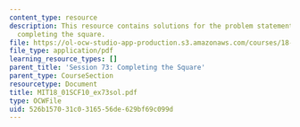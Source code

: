 ```yaml
---
content_type: resource
description: This resource contains solutions for the problem statements related to
  completing the square.
file: https://ol-ocw-studio-app-production.s3.amazonaws.com/courses/18-01sc-single-variable-calculus-fall-2010/526b157031c0316556de629bf69c099d_MIT18_01SCF10_ex73sol.pdf
file_type: application/pdf
learning_resource_types: []
parent_title: 'Session 73: Completing the Square'
parent_type: CourseSection
resourcetype: Document
title: MIT18_01SCF10_ex73sol.pdf
type: OCWFile
uid: 526b1570-31c0-3165-56de-629bf69c099d
---
```

